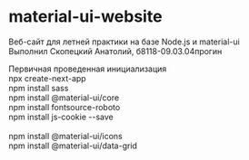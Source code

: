 # material-ui-website
Веб-сайт для летней практики на базе Node.js и material-ui <br>
Выполнил Скопецкий Анатолий, б8118-09.03.04прогин <br>

Первичная проведенная инициализация <br>
npx create-next-app <br>
npm install sass <br>
npm install @material-ui/core <br>
npm install fontsource-roboto <br>
npm install js-cookie --save <br>
 <br>
npm install @material-ui/icons <br>
npm install @material-ui/data-grid <br>

